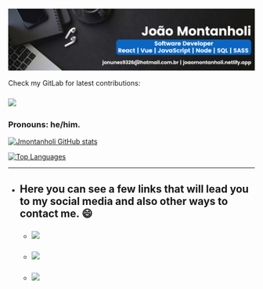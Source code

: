 ![this is my logo](https://github.com/jmontanholi/jmontanholi/blob/main/backgroundimage.jfif)

Check my GitLab for latest contributions:
### [<img src="https://img.shields.io/badge/GitLab-330F63?style=for-the-badge&logo=gitlab&logoColor=white"/>](https://gitlab.com/joao-vitor.nunes)


### Pronouns: he/him.
[![Jmontanholi GitHub stats](https://github-readme-stats.vercel.app/api?username=jmontanholi&show_icons=true&theme=radical)](https://github.com/jmontanholi/github-readme-stats)

[![Top Languages](https://github-readme-stats.vercel.app/api/top-langs/?username=jmontanholi&layout=compact&theme=radical)](https://github.com/jmontanholi/github-readme-stats)

---
* ## Here you can see a few links that will lead you to my social media and also other ways to contact me. :smile:
  * ### [<img src="https://img.shields.io/badge/LinkedIn-0077B5?style=for-the-badge&logo=linkedin&logoColor=white"/>](https://www.linkedin.com/in/joaovitormontanholi/)
  * ### [<img src="https://img.shields.io/badge/Gmail-D14836?style=for-the-badge&logo=gmail&logoColor=white"/>](jonunes9326@hotmail.com.br)
  * ### [<img src="https://img.shields.io/badge/GitLab-330F63?style=for-the-badge&logo=gitlab&logoColor=white"/>](https://gitlab.com/joao-vitor.nunes)
